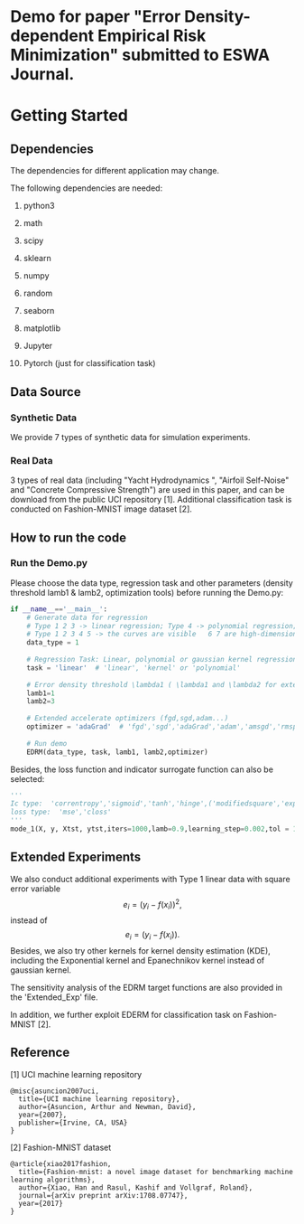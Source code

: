 # Demo for paper "Error Density-dependent Empirical Risk Minimization" submitted to ESWA Journal.

# Getting Started

## Dependencies

The dependencies for different application may change.

The following dependencies are needed:

1. python3

2. math

3. scipy

4. sklearn

5. numpy

6. random

7. seaborn

8. matplotlib

9. Jupyter

10. Pytorch (just for classification task)

## Data Source

### Synthetic Data

We provide 7 types of synthetic data for simulation experiments.

### Real Data

3 types of real data (including "Yacht Hydrodynamics ", "Airfoil Self-Noise" and "Concrete Compressive Strength") are used in this paper, and can be download from the public UCI repository [1]. Additional classification task is conducted on Fashion-MNIST image dataset [2].



## How to run the code

### Run the Demo.py

Please choose the data type, regression task and other parameters (density threshold lamb1 & lamb2, optimization tools) before running the Demo.py:

```python
if __name__=='__main__':
    # Generate data for regression
    # Type 1 2 3 -> linear regression; Type 4 -> polynomial regression; Type 4 5 6 7 -> gaussian kernel regression
    # Type 1 2 3 4 5 -> the curves are visible   6 7 are high-dimensional Friedman curves
    data_type = 1
    
    # Regression Task: Linear, polynomial or gaussian kernel regression
    task = 'linear'  # 'linear', 'kernel' or 'polynomial'
    
    # Error density threshold \lambda1 ( \lambda1 and \lambda2 for extended EDRM)
    lamb1=1
    lamb2=3
    
    # Extended accelerate optimizers (fgd,sgd,adam...)
    optimizer = 'adaGrad'  # 'fgd','sgd','adaGrad','adam','amsgd','rmsprop','NAG'
    
    # Run demo
    EDRM(data_type, task, lamb1, lamb2,optimizer)
```

Besides, the loss function and indicator surrogate function can also be selected:

```python
'''
Ic type:  'correntropy','sigmoid','tanh','hinge',('modifiedsquare','exponential')
loss type:  'mse','closs'
'''
mode_1(X, y, Xtst, ytst,iters=1000,lamb=0.9,learning_step=0.002,tol = 1/10**8,Ictype='correntropy',losstype='closs',h=1,delta=2,online =True, optimizer=opt)
```



## Extended Experiments

We also conduct additional experiments with Type 1 linear data with square error variable
$$
e_i = (y_i - f(x_i))^2,
$$
instead of 
$$
e_i = (y_i - f(x_i)).
$$
Besides, we also try other kernels for kernel density estimation (KDE), including the Exponential kernel and Epanechnikov kernel instead of gaussian kernel.



The sensitivity analysis of the EDRM target functions are also provided in the 'Extended_Exp' file.



In addition, we further exploit EDERM for classification task on Fashion-MNIST [2].

## Reference

[1]  UCI machine learning repository

```
@misc{asuncion2007uci,
  title={UCI machine learning repository},
  author={Asuncion, Arthur and Newman, David},
  year={2007},
  publisher={Irvine, CA, USA}
}
```

[2]  Fashion-MNIST dataset

```
@article{xiao2017fashion,
  title={Fashion-mnist: a novel image dataset for benchmarking machine learning algorithms},
  author={Xiao, Han and Rasul, Kashif and Vollgraf, Roland},
  journal={arXiv preprint arXiv:1708.07747},
  year={2017}
}
```

